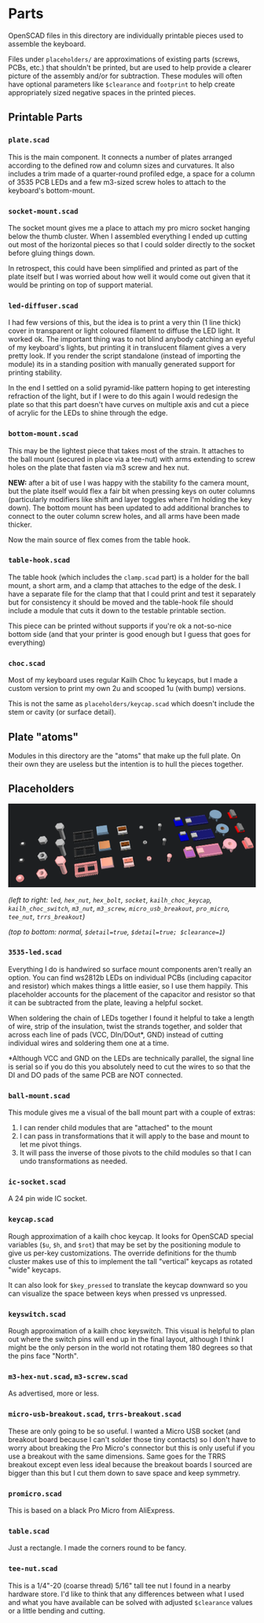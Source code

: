 # Parts

OpenSCAD files in this directory are individually printable pieces used to
assemble the keyboard.

Files under `placeholders/` are approximations of existing parts (screws, PCBs,
etc.) that shouldn't be printed, but are used to help provide a clearer picture
of the assembly and/or for subtraction. These modules will often have optional
parameters like `$clearance` and `footprint` to help create appropriately sized
negative spaces in the printed pieces.

## Printable Parts

### `plate.scad`

This is the main component. It connects a number of plates arranged according to
the defined row and column sizes and curvatures. It also includes a trim made of
a quarter-round profiled edge, a space for a column of 3535 PCB LEDs and a few
m3-sized screw holes to attach to the keyboard's bottom-mount.

### `socket-mount.scad`

The socket mount gives me a place to attach my pro micro socket hanging below
the thumb cluster. When I assembled everything I ended up cutting out most of
the horizontal pieces so that I could solder directly to the socket before
gluing things down.

In retrospect, this could have been simplified and printed as part of the plate
itself but I was worried about how well it would come out given that it would be
printing on top of support material.

### `led-diffuser.scad`

I had few versions of this, but the idea is to print a very thin (1 line thick)
cover in transparent or light coloured filament to diffuse the LED light. It
worked ok. The important thing was to not blind anybody catching an eyeful of my
keyboard's lights, but printing it in translucent filament gives a very pretty
look. If you render the script standalone (instead of importing the module) its
in a standing position with manually generated support for printing stability.

In the end I settled on a solid pyramid-like pattern hoping to get interesting
refraction of the light, but if I were to do this again I would redesign the
plate so that this part doesn't have curves on multiple axis and cut a piece of
acrylic for the LEDs to shine through the edge.

### `bottom-mount.scad`

This may be the lightest piece that takes most of the strain. It attaches to the
ball mount (secured in place via a tee-nut) with arms extending to screw holes
on the plate that fasten via m3 screw and hex nut.

__**NEW:**__ after a bit of use I was happy with the stability fo the camera
mount, but the plate itself would flex a fair bit when pressing keys on outer
columns (particularly modifiers like shift and layer toggles where I'm holding
the key down). The bottom mount has been updated to add additional branches to
connect to the outer column screw holes, and all arms have been made thicker.

Now the main source of flex comes from the table hook.

### `table-hook.scad`

The table hook (which includes the `clamp.scad` part) is a holder for the ball
mount, a short arm, and a clamp that attaches to the edge of the desk. I have
a separate file for the clamp that that I could print and test it separately but
for consistency it should be moved and the table-hook file should include a
module that cuts it down to the testable printable section.

This piece can be printed without supports if you're ok a not-so-nice bottom
side (and that your printer is good enough but I guess that goes for everything)

### `choc.scad`

Most of my keyboard uses regular Kailh Choc 1u keycaps, but I made a custom
version to print my own 2u and scooped 1u (with bump) versions.

This is not the same as `placeholders/keycap.scad` which doesn't include the
stem or cavity (or surface detail).


## Plate "atoms"

Modules in this directory are the "atoms" that make up the full plate. On their
own they are useless but the intention is to hull the pieces together.


## Placeholders

![placeholders.png](outputs/placeholders.png "Placeholder parts")

_(left to right: `led`, `hex_nut`, `hex_bolt`, `socket`, `kailh_choc_keycap`,
`kailh_choc_switch`, `m3_nut`, `m3_screw`, `micro_usb_breakout`, `pro_micro`,
`tee_nut`, `trrs_breakout`)_

_(top to bottom: normal, `$detail=true`, `$detail=true; $clearance=1`)_

### `3535-led.scad`

Everything I do is handwired so surface mount components aren't really an option.
You can find ws2812b LEDs on individual PCBs (including capacitor and resistor)
which makes things a little easier, so I use them happily. This placeholder
accounts for the placement of the capacitor and resistor so that it can be
subtracted from the plate, leaving a helpful socket.

When soldering the chain of LEDs together I found it helpful to take a length
of wire, strip of the insulation, twist the strands together, and solder that
across each line of pads (VCC, DIn/DOut\*, GND) instead of cutting individual
wires and soldering them one at a time. 

\*Although VCC and GND on the LEDs are technically parallel, the signal line
is serial so if you do this you absolutely need to cut the wires to so that the
DI and DO pads of the same PCB are NOT connected.

### `ball-mount.scad`

This module gives me a visual of the ball mount part with a couple of extras:

1. I can render child modules that are "attached" to the mount
2. I can pass in transformations that it will apply to the base and mount to
   let me pivot things.
3. It will pass the inverse of those pivots to the child modules so that I can
   undo transformations as needed.

### `ic-socket.scad`

A 24 pin wide IC socket.

### `keycap.scad`

Rough approximation of a kailh choc keycap. It looks for OpenSCAD special
variables (`$u`, `$h`, and `$rot`) that may be set by the positioning module to
give us per-key customizations. The override definitions for the thumb cluster
makes use of this to implement the tall "vertical" keycaps as rotated "wide"
keycaps.

It can also look for `$key_pressed` to translate the keycap downward so you can
visualize the space between keys when pressed vs unpressed.

### `keyswitch.scad`

Rough approximation of a kailh choc keyswitch. This visual is helpful to plan
out where the switch pins will end up in the final layout, although I think I
might be the only person in the world not rotating them 180 degrees so that the
pins face "North".

### `m3-hex-nut.scad`, `m3-screw.scad`

As advertised, more or less.

### `micro-usb-breakout.scad`, `trrs-breakout.scad`

These are only going to be so useful. I wanted a Micro USB socket (and breakout
board because I can't solder those tiny contacts) so I don't have to worry about
breaking the Pro Micro's connector but this is only useful if you use a breakout
with the same dimensions. Same goes for the TRRS breakout except even less ideal
because the breakout boards I sourced are bigger than this but I cut them down
to save space and keep symmetry.

### `promicro.scad`

This is based on a black Pro Micro from AliExpress.

### `table.scad`

Just a rectangle. I made the corners round to be fancy.

### `tee-nut.scad`

This is a 1/4"-20 (coarse thread) 5/16" tall tee nut I found in a nearby
hardware store. I'd like to think that any differences between what I used and
what you have available can be solved with adjusted `$clearance` values or a
little bending and cutting.

